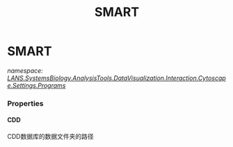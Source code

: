 ﻿---
title: SMART
---

# SMART
_namespace: [LANS.SystemsBiology.AnalysisTools.DataVisualization.Interaction.Cytoscape.Settings.Programs](N-LANS.SystemsBiology.AnalysisTools.DataVisualization.Interaction.Cytoscape.Settings.Programs.html)_





### Properties

#### CDD
CDD数据库的数据文件夹的路径

